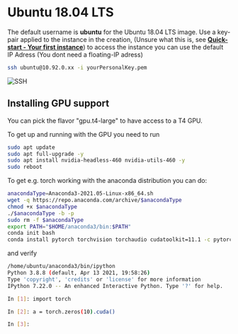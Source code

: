 # Ubuntu 18.04 LTS

The default username is **ubuntu** for the Ubuntu 18.04 LTS image. Use a key-pair applied to the instance in the creation, (Unsure what this is, see [**Quick-start - Your first instance**](../../quick-start.md)) to access the instance you can use the default IP Adress (You dont need a floating-IP adress)

``` bash
ssh ubuntu@10.92.0.xx -i yourPersonalKey.pem
```
![SSH](../../../assets/img/openstack/ssh_instance.gif "Title")


## Installing GPU support

You can pick the flavor "gpu.t4-large" to have access to a T4 GPU.

To get up and running with the GPU you need to run

``` sh
sudo apt update
sudo apt full-upgrade -y
sudo apt install nvidia-headless-460 nvidia-utils-460 -y
sudo reboot
```

To get e.g. torch working with the anaconda distribution you can do:

``` bash
anacondaType=Anaconda3-2021.05-Linux-x86_64.sh
wget -q https://repo.anaconda.com/archive/$anacondaType
chmod +x $anacondaType
./$anacondaType -b -p
sudo rm -f $anacondaType
export PATH="$HOME/anaconda3/bin:$PATH"
conda init bash
conda install pytorch torchvision torchaudio cudatoolkit=11.1 -c pytorch -c nvidia
```

and verify

``` bash
/home/ubuntu/anaconda3/bin/ipython
Python 3.8.8 (default, Apr 13 2021, 19:58:26) 
Type 'copyright', 'credits' or 'license' for more information
IPython 7.22.0 -- An enhanced Interactive Python. Type '?' for help.

In [1]: import torch

In [2]: a = torch.zeros(10).cuda()

In [3]:
```


